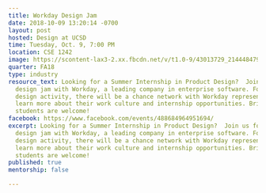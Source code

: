```yaml
---
title: Workday Design Jam
date: 2018-10-09 13:20:14 -0700
layout: post
hosted: Design at UCSD
time: Tuesday, Oct. 9, 7:00 PM
location: CSE 1242
image: https://scontent-lax3-2.xx.fbcdn.net/v/t1.0-9/43013729_2144484792458647_6418335952468443136_o.jpg?_nc_cat=106&oh=dc721de9cb64967de1c058669b37b567&oe=5C1AC2A6
quarter: FA18
type: industry
resource_text: Looking for a Summer Internship in Product Design?  Join us for a interactive
  design jam with Workday, a leading company in enterprise software. Following the
  design activity, there will be a chance network with Workday representatives to
  learn more about their work culture and internship opportunities. Bring your resumes!  All
  students are welcome!
facebook: https://www.facebook.com/events/488684964951694/
excerpt: Looking for a Summer Internship in Product Design?  Join us for a interactive
  design jam with Workday, a leading company in enterprise software. Following the
  design activity, there will be a chance network with Workday representatives to
  learn more about their work culture and internship opportunities. Bring your resumes!  All
  students are welcome!
published: true
mentorship: false

---
```

